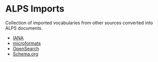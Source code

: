 # ALPS Imports

Collection of imported vocabularies from other sources converted into ALPS
documents.

- [IANA](./iana/README.md)
- [microformats](./microformats/README.md)
- [OpenSearch](./open-search/README.md)
- [Schema.org](./schema.org)
